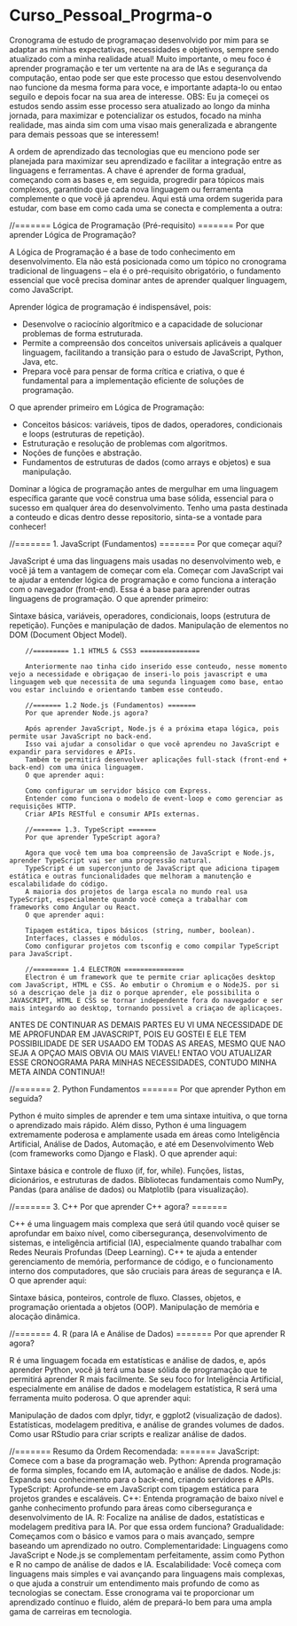 # Curso_Pessoal_Progrma-o
Cronograma de estudo de programaçao desenvolvido por mim para se adaptar as minhas expectativas, necessidades e objetivos, sempre sendo atualizado com a minha realidade atual!
Muito importante, o meu foco é aprender programação e ter um vertente na ara de IAs e segurança da computação, entao pode ser que este processo que estou desenvolvendo nao funcione da mesma forma para voce, e importante adapta-lo ou entao seguilo e depois focar na sua area de interesse. 
OBS: Eu ja começei os estudos sendo assim esse processo sera atualizado ao longo da minha jornada, para maximizar e potencializar os estudos, focado na minha realidade, mas ainda sim com uma visao mais generalizada e abrangente para demais pessoas que se interessem!


A ordem de aprendizado das tecnologias que eu menciono pode ser planejada para maximizar seu aprendizado e facilitar a integração entre as linguagens e ferramentas. A chave é aprender de forma gradual, começando com as bases e, em seguida, progredir para tópicos mais complexos, garantindo que cada nova linguagem ou ferramenta complemente o que você já aprendeu. Aqui está uma ordem sugerida para estudar, com base em como cada uma se conecta e complementa a outra:

//======= Lógica de Programação (Pré-requisito) =======
Por que aprender Lógica de Programação?

A Lógica de Programação é a base de todo conhecimento em desenvolvimento. Ela não está posicionada como um tópico no cronograma tradicional de linguagens – ela é o pré-requisito obrigatório, o fundamento essencial que você precisa dominar antes de aprender qualquer linguagem, como JavaScript.

Aprender lógica de programação é indispensável, pois:
- Desenvolve o raciocínio algorítmico e a capacidade de solucionar problemas de forma estruturada.
- Permite a compreensão dos conceitos universais aplicáveis a qualquer linguagem, facilitando a transição para o estudo de JavaScript, Python, Java, etc.
- Prepara você para pensar de forma crítica e criativa, o que é fundamental para a implementação eficiente de soluções de programação.

O que aprender primeiro em Lógica de Programação:
- Conceitos básicos: variáveis, tipos de dados, operadores, condicionais e loops (estruturas de repetição).
- Estruturação e resolução de problemas com algoritmos.
- Noções de funções e abstração.
- Fundamentos de estruturas de dados (como arrays e objetos) e sua manipulação.

Dominar a lógica de programação antes de mergulhar em uma linguagem específica garante que você construa uma base sólida, essencial para o sucesso em qualquer área do desenvolvimento.
Tenho uma pasta destinada a conteudo e dicas dentro desse repositorio, sinta-se a vontade para conhecer!

//======= 1. JavaScript (Fundamentos) =======
Por que começar aqui?

JavaScript é uma das linguagens mais usadas no desenvolvimento web, e você já tem a vantagem de começar com ela.
Começar com JavaScript vai te ajudar a entender lógica de programação e como funciona a interação com o navegador (front-end). Essa é a base para aprender outras linguagens de programação.
O que aprender primeiro:

Sintaxe básica, variáveis, operadores, condicionais, loops (estrutura de repetição).
Funções e manipulação de dados.
Manipulação de elementos no DOM (Document Object Model).

        //========= 1.1 HTML5 & CSS3 ===============

        Anteriormente nao tinha cido inserido esse conteudo, nesse momento vejo a necessidade e obrigaçao de inseri-lo pois javascript e uma linguagem web que necessita de uma segunda linguagem como base, entao vou estar incluindo e orientando tambem esse conteudo. 
        
        //======= 1.2 Node.js (Fundamentos) =======
        Por que aprender Node.js agora?

        Após aprender JavaScript, Node.js é a próxima etapa lógica, pois permite usar JavaScript no back-end.
        Isso vai ajudar a consolidar o que você aprendeu no JavaScript e expandir para servidores e APIs.
        Também te permitirá desenvolver aplicações full-stack (front-end + back-end) com uma única linguagem.
        O que aprender aqui:

        Como configurar um servidor básico com Express.
        Entender como funciona o modelo de event-loop e como gerenciar as requisições HTTP.
        Criar APIs RESTful e consumir APIs externas.

        //======= 1.3. TypeScript =======
        Por que aprender TypeScript agora?

        Agora que você tem uma boa compreensão de JavaScript e Node.js, aprender TypeScript vai ser uma progressão natural.
        TypeScript é um superconjunto de JavaScript que adiciona tipagem estática e outras funcionalidades que melhoram a manutenção e escalabilidade do código.
        A maioria dos projetos de larga escala no mundo real usa TypeScript, especialmente quando você começa a trabalhar com frameworks como Angular ou React.
        O que aprender aqui:

        Tipagem estática, tipos básicos (string, number, boolean).
        Interfaces, classes e módulos.
        Como configurar projetos com tsconfig e como compilar TypeScript para JavaScript.

        //========= 1.4 ELECTRON ===============
        Electron é um framework que te permite criar aplicações desktop com JavaScript, HTML e CSS. Ao embutir o Chromium e o NodeJS. por si só a descriçao dele ja diz o porque aprender, ele possibilita o JAVASCRIPT, HTML E CSS se tornar independente fora do navegador e ser mais integardo ao desktop, tornando possivel a criaçao de aplicaçoes. 



ANTES DE CONTINUAR AS DEMAIS PARTES EU VI UMA NECESSIDADE DE ME APROFUNDAR EM JAVASCRIPT, POIS EU GOSTEI E ELE TEM POSSIBILIDADE DE SER USAADO EM TODAS AS AREAS, MESMO QUE NAO SEJA A OPÇAO MAIS OBVIA OU MAIS VIAVEL! ENTAO VOU ATUALIZAR ESSE CRONOGRAMA PARA MINHAS NECESSIDADES, CONTUDO MINHA META AINDA CONTINUA!!



//======= 2. Python Fundamentos =======
Por que aprender Python em seguida?

Python é muito simples de aprender e tem uma sintaxe intuitiva, o que torna o aprendizado mais rápido.
Além disso, Python é uma linguagem extremamente poderosa e amplamente usada em áreas como Inteligência Artificial, Análise de Dados, Automação, e até em Desenvolvimento Web (com frameworks como Django e Flask).
O que aprender aqui:

Sintaxe básica e controle de fluxo (if, for, while).
Funções, listas, dicionários, e estruturas de dados.
Bibliotecas fundamentais como NumPy, Pandas (para análise de dados) ou Matplotlib (para visualização).

//======= 3. C++
Por que aprender C++ agora? =======

C++ é uma linguagem mais complexa que será útil quando você quiser se aprofundar em baixo nível, como cibersegurança, desenvolvimento de sistemas, e inteligência artificial (IA), especialmente quando trabalhar com Redes Neurais Profundas (Deep Learning).
C++ te ajuda a entender gerenciamento de memória, performance de código, e o funcionamento interno dos computadores, que são cruciais para áreas de segurança e IA.
O que aprender aqui:

Sintaxe básica, ponteiros, controle de fluxo.
Classes, objetos, e programação orientada a objetos (OOP).
Manipulação de memória e alocação dinâmica.

//======= 4. R (para IA e Análise de Dados) =======
Por que aprender R agora?

R é uma linguagem focada em estatísticas e análise de dados, e, após aprender Python, você já terá uma base sólida de programação que te permitirá aprender R mais facilmente.
Se seu foco for Inteligência Artificial, especialmente em análise de dados e modelagem estatística, R será uma ferramenta muito poderosa.
O que aprender aqui:

Manipulação de dados com dplyr, tidyr, e ggplot2 (visualização de dados).
Estatísticas, modelagem preditiva, e análise de grandes volumes de dados.
Como usar RStudio para criar scripts e realizar análise de dados.


//======= Resumo da Ordem Recomendada: =======
JavaScript: Comece com a base da programação web.
Python: Aprenda programação de forma simples, focando em IA, automação e análise de dados.
Node.js: Expanda seu conhecimento para o back-end, criando servidores e APIs.
TypeScript: Aprofunde-se em JavaScript com tipagem estática para projetos grandes e escaláveis.
C++: Entenda programação de baixo nível e ganhe conhecimento profundo para áreas como cibersegurança e desenvolvimento de IA.
R: Focalize na análise de dados, estatísticas e modelagem preditiva para IA.
Por que essa ordem funciona?
Gradualidade: Começamos com o básico e vamos para o mais avançado, sempre baseando um aprendizado no outro.
Complementaridade: Linguagens como JavaScript e Node.js se complementam perfeitamente, assim como Python e R no campo de análise de dados e IA.
Escalabilidade: Você começa com linguagens mais simples e vai avançando para linguagens mais complexas, o que ajuda a construir um entendimento mais profundo de como as tecnologias se conectam.
Esse cronograma vai te proporcionar um aprendizado contínuo e fluido, além de prepará-lo bem para uma ampla gama de carreiras em tecnologia.

